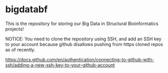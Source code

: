 # bigdatabf
This is the repository for storing our Big Data in Structural Bioinformatics projects!

NOTICE: You need to clone the repository using SSH, and add an SSH key to your account
 because github disallows pushing from https cloned repos as of recently. 

https://docs.github.com/en/authentication/connecting-to-github-with-ssh/adding-a-new-ssh-key-to-your-github-account

